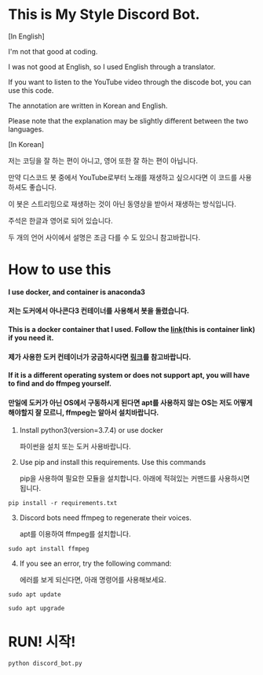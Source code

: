 # This is My Style Discord Bot.

 [In English]

  I'm not that good at coding.

  I was not good at English, so I used English through a translator.

  If you want to listen to the YouTube video through the discode bot, you can use this code.
 
  The annotation are written in Korean and English.
  
  Please note that the explanation may be slightly different between the two languages.
 
 [In Korean]
 
  저는 코딩을 잘 하는 편이 아니고, 영어 또한 잘 하는 편이 아닙니다.

  만약 디스코드 봇 중에서 YouTube로부터 노래를 재생하고 싶으시다면 이 코드를 사용하셔도 좋습니다.

  이 봇은 스트리밍으로 재생하는 것이 아닌 동영상을 받아서 재생하는 방식입니다.

  주석은 한글과 영어로 되어 있습니다.
  
  두 개의 언어 사이에서 설명은 조금 다를 수 도 있으니 참고바랍니다.

# How to use this
  
  #### I use docker, and container is anaconda3
  
  #### 저는 도커에서 아나콘다3 컨테이너를 사용해서 봇을 돌렸습니다.
  
  #### This is a docker container that I used. Follow the [link](https://registry.hub.docker.com/u/continuumio/anaconda3/)(this is container link) if you need it.
  
  #### 제가 사용한 도커 컨테이너가 궁금하시다면 [링크](https://registry.hub.docker.com/u/continuumio/anaconda3/)를 참고바랍니다.
  
  #### If it is a different operating system or does not support apt, you will have to find and do ffmpeg yourself.
  
  #### 만일에 도커가 아닌 OS에서 구동하시게 된다면 apt를 사용하지 않는 OS는 저도 어떻게 해야할지 잘 모르니, ffmpeg는 알아서 설치바랍니다.
  
  1. Install python3(version=3.7.4) or use docker
  
     파이썬을 설치 또는 도커 사용바랍니다.

  2. Use pip and install this requirements. Use this commands
  
     pip을 사용하여 필요한 모듈을 설치합니다. 아래에 적혀있는 커맨드를 사용하시면 됩니다.
     
  
    pip install -r requirements.txt


  3. Discord bots need ffmpeg to regenerate their voices.
  
     apt를 이용하여 ffmpeg를 설치합니다.
    
    sudo apt install ffmpeg
    
     
  4. If you see an error, try the following command:
    
     에러를 보게 되신다면, 아래 명령어를 사용해보세요.
    
    sudo apt update
    
    sudo apt upgrade
    
  
# RUN! 시작!
    python discord_bot.py

